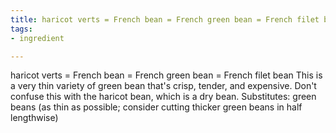 ```yaml
---
title: haricot verts = French bean = French green bean = French filet bean
tags:
- ingredient

---
```

haricot verts = French bean = French green bean = French filet bean This is a very thin variety of green bean that's crisp, tender, and expensive. Don't confuse this with the haricot bean, which is a dry bean. Substitutes: green beans (as thin as possible; consider cutting thicker green beans in half lengthwise)
